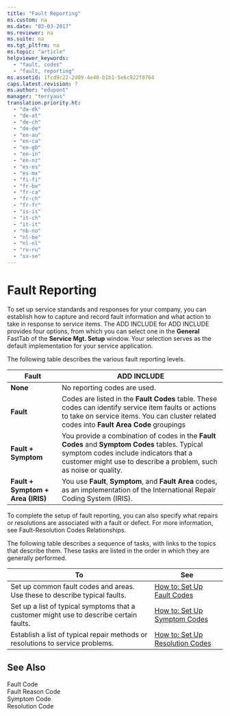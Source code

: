 ```yaml
---
title: "Fault Reporting"
ms.custom: na
ms.date: "03-03-2017"
ms.reviewer: na
ms.suite: na
ms.tgt_pltfrm: na
ms.topic: "article"
helpviewer_keywords: 
  - "fault, codes"
  - "fault, reporting"
ms.assetid: 1fcd9c22-2d09-4e40-b1b1-5e6c922f0764
caps.latest.revision: 7
ms.author: "edupont"
manager: "terryaus"
translation.priority.ht: 
  - "da-dk"
  - "de-at"
  - "de-ch"
  - "de-de"
  - "en-au"
  - "en-ca"
  - "en-gb"
  - "en-in"
  - "en-nz"
  - "es-es"
  - "es-mx"
  - "fi-fi"
  - "fr-be"
  - "fr-ca"
  - "fr-ch"
  - "fr-fr"
  - "is-is"
  - "it-ch"
  - "it-it"
  - "nb-no"
  - "nl-be"
  - "nl-nl"
  - "ru-ru"
  - "sv-se"
---
```

# Fault Reporting
To set up service standards and responses for your company, you can establish how to capture and record fault information and what action to take in response to service items. The ADD INCLUDE<!--[!INCLUDE[demolong](../ApplicationDesign/includes/demolong_md.md)]--> for ADD INCLUDE<!--[!INCLUDE[navnow](../ApplicationDesign/includes/navnow_md.md)]--> provides four options, from which you can select one in the **General** FastTab of the **Service Mgt. Setup** window. Your selection serves as the default implementation for your service application.  
  
 The following table describes the various fault reporting levels.  
  
|Fault|ADD INCLUDE<!--[!INCLUDE[bp_tabledescription](../ApplicationDesign/includes/bp_tabledescription_md.md)]-->|  
|-----------|---------------------------------------|  
|**None**|No reporting codes are used.|  
|**Fault**|Codes are listed in the **Fault Codes** table. These codes can identify service item faults or actions to take on service items. You can cluster related codes into **Fault Area Code** groupings|  
|**Fault \+ Symptom**|You provide a combination of codes in the **Fault Codes** and **Symptom Codes** tables. Typical symptom codes include indicators that a customer might use to describe a problem, such as noise or quality.|  
|**Fault \+ Symptom \+ Area \(IRIS\)**|You use **Fault**, **Symptom**, and **Fault Area** codes, as an implementation of the International Repair Coding System \(IRIS\).|  
  
 To complete the setup of fault reporting, you can also specify what repairs or resolutions are associated with a fault or defect. For more information, see Fault\-Resolution Codes Relationships.  
  
 The following table describes a sequence of tasks, with links to the topics that describe them. These tasks are listed in the order in which they are generally performed.  
  
|**To**|**See**|  
|------------|-------------|  
|Set up common fault codes and areas. Use these to describe typical faults.|[How to: Set Up Fault Codes](../Service/how-to-set-up-fault-codes.md)|  
|Set up a list of typical symptoms that a customer might use to describe certain faults.|[How to: Set Up Symptom Codes](../Service/how-to-set-up-symptom-codes.md)|  
|Establish a list of typical repair methods or resolutions to service problems.|[How to: Set Up Resolution Codes](../Service/how-to-set-up-resolution-codes.md)|  
  
## See Also  
 Fault Code   
 Fault Reason Code   
 Symptom Code   
 Resolution Code